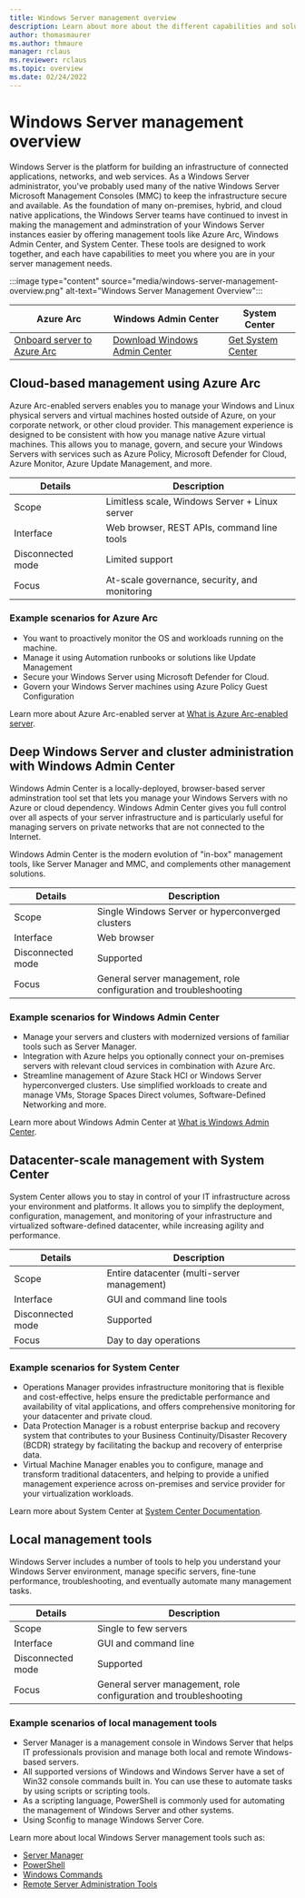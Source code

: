 ```yaml
---
title: Windows Server management overview
description: Learn about more about the different capabilities and solutions to manage Windows Server.
author: thomasmaurer
ms.author: thmaure
manager: rclaus
ms.reviewer: rclaus
ms.topic: overview
ms.date: 02/24/2022
---
```

# Windows Server management overview

Windows Server is the platform for building an infrastructure of connected applications, networks, and web services. As a Windows Server administrator, you've probably used many of the native Windows Server Microsoft Management Consoles (MMC) to keep the infrastructure secure and available. As the foundation of many on-premises, hybrid, and cloud native applications, the Windows Server teams have continued to invest in making the management and adminstration of your Windows Server instances easier by offering management tools like Azure Arc, Windows Admin Center, and System Center. These tools are designed to work together, and each have capabilities to meet you where you are in your server management needs.

:::image type="content" source="media/windows-server-management-overview.png" alt-text="Windows Server Management Overview":::

| Azure Arc | Windows Admin Center | System Center |
| --------------- | --------------- | --------------- |
| [Onboard server to Azure Arc](/azure/azure-arc/servers/learn/quick-enable-hybrid-vm) | [Download Windows Admin Center](https://www.microsoft.com/evalcenter/evaluate-windows-admin-center) | [Get System Center](https://www.microsoft.com/system-center)

## Cloud-based management using Azure Arc

Azure Arc-enabled servers enables you to manage your Windows and Linux physical servers and virtual machines hosted outside of Azure, on your corporate network, or other cloud provider. This management experience is designed to be consistent with how you manage native Azure virtual machines. This allows you to manage, govern, and secure your Windows Servers with services such as Azure Policy, Microsoft Defender for Cloud, Azure Monitor, Azure Update Management, and more.

| Details | Description |
| --------------- | --------------- |
| Scope | Limitless scale, Windows Server + Linux server |
| Interface | Web browser, REST APIs, command line tools |
| Disconnected mode | Limited support |
| Focus | At-scale governance, security, and monitoring |

### Example scenarios for Azure Arc

- You want to proactively monitor the OS and workloads running on the machine.
- Manage it using Automation runbooks or solutions like Update Management
- Secure your Windows Server using Microsoft Defender for Cloud.
- Govern your Windows Server machines using Azure Policy Guest Configuration

Learn more about Azure Arc-enabled server at [What is Azure Arc-enabled server](/azure/azure-arc/servers/overview).

## Deep Windows Server and cluster administration with Windows Admin Center

Windows Admin Center is a locally-deployed, browser-based server adminstration tool set that lets you manage your Windows Servers with no Azure or cloud dependency. Windows Admin Center gives you full control over all aspects of your server infrastructure and is particularly useful for managing servers on private networks that are not connected to the Internet.

Windows Admin Center is the modern evolution of "in-box" management tools, like Server Manager and MMC, and complements other management solutions.

| Details | Description |
| --------------- | --------------- |
| Scope | Single Windows Server or hyperconverged clusters |
| Interface | Web browser |
| Disconnected mode | Supported |
| Focus | General server management, role configuration and troubleshooting |

### Example scenarios for Windows Admin Center

- Manage your servers and clusters with modernized versions of familiar tools such as Server Manager.
- Integration with Azure helps you optionally connect your on-premises servers with relevant cloud services in combination with Azure Arc.
- Streamline management of Azure Stack HCI or Windows Server hyperconverged clusters. Use simplified workloads to create and manage VMs, Storage Spaces Direct volumes, Software-Defined Networking and more.

Learn more about Windows Admin Center at [What is Windows Admin Center](../manage/windows-admin-center/understand/what-is.md).

## Datacenter-scale management with System Center

System Center allows you to stay in control of your IT infrastructure across your environment and platforms. It allows you to simplify the deployment, configuration, management, and monitoring of your infrastructure and virtualized software-defined datacenter, while increasing agility and performance.

| Details | Description |
| --------------- | --------------- |
| Scope | Entire datacenter (multi-server management) |
| Interface | GUI and command line tools |
| Disconnected mode | Supported |
| Focus | Day to day operations |

### Example scenarios for System Center

- Operations Manager provides infrastructure monitoring that is flexible and cost-effective, helps ensure the predictable performance and availability of vital applications, and offers comprehensive monitoring for your datacenter and private cloud.
- Data Protection Manager is a robust enterprise backup and recovery system that contributes to your Business Continuity/Disaster Recovery (BCDR) strategy by facilitating the backup and recovery of enterprise data.
- Virtual Machine Manager enables you to configure, manage and transform traditional datacenters, and helping to provide a unified management experience across on-premises and service provider for your virtualization workloads.

Learn more about System Center at [System Center Documentation](/system-center).

## Local management tools

Windows Server includes a number of tools to help you understand your Windows Server environment, manage specific servers, fine-tune performance, troubleshooting, and eventually automate many management tasks.

| Details | Description |
| --------------- | --------------- |
| Scope | Single to few servers |
| Interface | GUI and command line |
| Disconnected mode | Supported |
| Focus | General server management, role configuration and troubleshooting |

### Example scenarios of local management tools

- Server Manager is a management console in Windows Server that helps IT professionals provision and manage both local and remote Windows-based servers.
- All supported versions of Windows and Windows Server have a set of Win32 console commands built in. You can use these to automate tasks by using scripts or scripting tools.
- As a scripting language, PowerShell is commonly used for automating the management of Windows Server and other systems.
- Using Sconfig to manage Windows Server Core.

Learn more about local Windows Server management tools such as:

- [Server Manager](server-manager/server-manager.md)
- [PowerShell](/powershell/scripting/overview)
- [Windows Commands](windows-commands/windows-commands.md)
- [Remote Server Administration Tools](../remote/remote-server-administration-tools.md)

